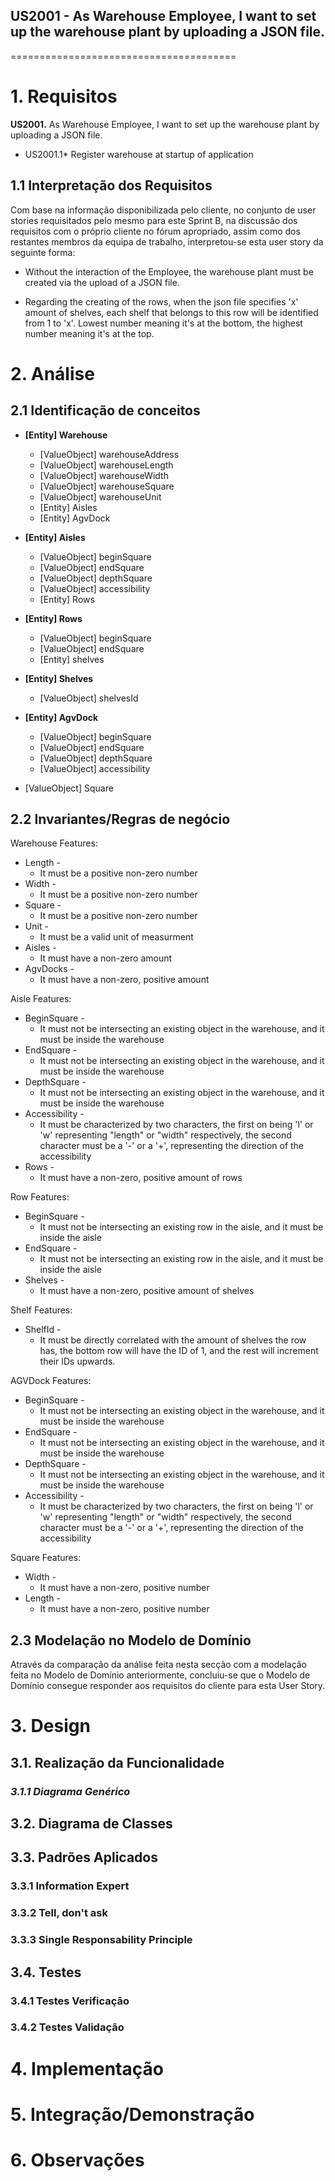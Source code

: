 ## US2001 - As Warehouse Employee, I want to set up the warehouse plant by uploading a JSON file.
=======================================

# 1. Requisitos

**US2001.** As Warehouse Employee, I want to set up the warehouse plant by uploading a JSON file.

* US2001.1* Register warehouse at startup of application


## 1.1 Interpretação dos Requisitos

Com base na informação disponibilizada pelo cliente, no conjunto de user stories requisitados pelo mesmo para este Sprint B, na discussão dos requisitos com o próprio cliente no fórum apropriado, assim como dos restantes membros da equipa de trabalho, interpretou-se esta user story da seguinte forma:

* Without the interaction of the Employee, the warehouse plant must be created via the upload of a JSON file.

* Regarding the creating of the rows, when the json file specifies 'x' amount of shelves, each shelf that belongs to this row will be identified from 1 to 'x'. Lowest number meaning it's at the bottom, the highest number meaning it's at the top.

# 2. Análise

## 2.1 Identificação de conceitos

* **[Entity] Warehouse**
    * [ValueObject] warehouseAddress
    * [ValueObject] warehouseLength
    * [ValueObject] warehouseWidth
    * [ValueObject] warehouseSquare
    * [ValueObject] warehouseUnit
    * [Entity] Aisles
    * [Entity] AgvDock
  
* **[Entity] Aisles**
    * [ValueObject] beginSquare
    * [ValueObject] endSquare
    * [ValueObject] depthSquare
    * [ValueObject] accessibility
    * [Entity] Rows

* **[Entity] Rows**
    * [ValueObject] beginSquare
    * [ValueObject] endSquare
    * [Entity] shelves

* **[Entity] Shelves**
  * [ValueObject] shelvesId

* **[Entity] AgvDock**
    * [ValueObject] beginSquare
    * [ValueObject] endSquare
    * [ValueObject] depthSquare
    * [ValueObject] accessibility


* [ValueObject] Square


## 2.2 Invariantes/Regras de negócio

Warehouse Features:

- Length -
    * It must be a positive non-zero number
- Width -
    * It must be a positive non-zero number
- Square -
    * It must be a positive non-zero number
- Unit -
    * It must be a valid unit of measurment
- Aisles -
    * It must have a non-zero amount
- AgvDocks -
    * It must have a non-zero, positive amount

    
Aisle Features:

- BeginSquare -
    * It must not be intersecting an existing object in the warehouse, and it must be inside the warehouse
- EndSquare -
    * It must not be intersecting an existing object in the warehouse, and it must be inside the warehouse
- DepthSquare -
    * It must not be intersecting an existing object in the warehouse, and it must be inside the warehouse
- Accessibility -
    * It must be characterized by two characters, the first on being 'l' or 'w' representing "length" or "width" respectively, the second character must be a '-' or a '+', representing the direction of the accessibility
- Rows -
    * It must have a non-zero, positive amount of rows



Row Features:

- BeginSquare -
    * It must not be intersecting an existing row in the aisle, and it must be inside the aisle
- EndSquare -
    * It must not be intersecting an existing row in the aisle, and it must be inside the aisle
- Shelves -
    * It must have a non-zero, positive amount of shelves


Shelf Features:

- ShelfId - 
    * It must be directly correlated with the amount of shelves the row has, the bottom row will have the ID of 1, and the rest will increment their IDs upwards.

AGVDock Features:

- BeginSquare -
    * It must not be intersecting an existing object in the warehouse, and it must be inside the warehouse
- EndSquare -
    * It must not be intersecting an existing object in the warehouse, and it must be inside the warehouse
- DepthSquare -
    * It must not be intersecting an existing object in the warehouse, and it must be inside the warehouse
- Accessibility -
    * It must be characterized by two characters, the first on being 'l' or 'w' representing "length" or "width" respectively, the second character must be a '-' or a '+', representing the direction of the accessibility


Square Features:

- Width -
  * It must have a non-zero, positive number
- Length -
  * It must have a non-zero, positive number

  
  
## 2.3 Modelação no Modelo de Domínio

Através da comparação da análise feita nesta secção com a modelação feita no Modelo de Domínio anteriormente, concluiu-se que o Modelo de Domínio consegue responder aos requisitos do cliente para esta User Story.

# 3. Design


## 3.1. Realização da Funcionalidade


### _3.1.1 Diagrama Genérico_




## 3.2. Diagrama de Classes



## 3.3. Padrões Aplicados


### 3.3.1 Information Expert

### 3.3.2 Tell, don't ask


### 3.3.3 Single Responsability Principle

## 3.4. Testes


### 3.4.1 Testes Verificação


### 3.4.2 Testes Validação

# 4. Implementação

# 5. Integração/Demonstração

# 6. Observações
